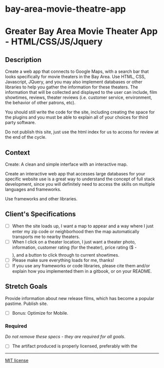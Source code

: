 # bay-area-movie-theatre-app

# Greater Bay Area Movie Theater App - HTML/CSS/JS/Jquery #


## Description

Create a web app that connects to Google Maps, with a search bar that looks specifically for movie theaters in the Bay Area. Use HTML, CSS, Javascript, JQuery, and you may also implement databases or other libraries to help you gather the information for these theaters. The information that will be collected and displayed to the user can include, film showtimes, reviews, theater reviews (i.e. customer service, environment, the behavior of other patrons, etc).

You should still write the code for the site, including creating the space for the plugins and you must be able to explain all of your choices for third party software. 

Do not publish this site, just use the html index for us to access for review at the end of the cycle. 
## Context

Create:
A clean and simple interface with an interactive map. 

Create an interactive web app that accesses large databases for your specific website use is a great way to understand the concept of full stack development, since you will definitely need to access the skills on multiple languages and frameworks. 



Use frameworks and other libraries.


## Client's Specifications
- [ ] When the site loads up, I want a map to appear and a way where I just enter my zip code or neighborhood then the map automatically transports me to nearby theaters.
- [ ] When I click on a theater location, I just want a theater photo, information, customer rating (for the theater), price rating ($ - $$$$), and a button to click through to current showtimes. 
- [ ] Please make sure everything loads for me, thanks!
- [ ] If you use any frameworks or code libraries, please cite them and/or explain how you implemented them in a gitbook, or on your README.

## Stretch Goals
Provide information about new release films, which has become a popular pastime. 
Publish site.

- [ ] Bonus: Optimize for Mobile. 

### Required

_Do not remove these specs - they are required for all goals_.
- [ ] The artifact produced is properly licensed, preferably with the 

---

<!-- LICENSE -->
   [MIT license](https://opensource.org/licenses/MIT)
